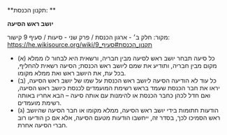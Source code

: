 **תקנון הכנסת: **

**יושב ראש הסיעה**

מקור: חלק ב׳ - ארגון הכנסת / פרק שני - סיעות / סעיף 9
קישור: https://he.wikisource.org/wiki/תקנון_הכנסת#סעיף_9

 * (א) כל סיעה תבחר יושב ראש לסיעה מבין חבריה, ורשאית היא לבחור לו ממלא מקום מבין חבריה, ותודיע את שמם ליושב ראש הכנסת; הסיעה רשאית להחליף, בכל עת, את היושב ראש ואת ממלא מקומו.
 * (ב) כל עוד לא הודיעה הסיעה ליושב ראש הכנסת על שמו של יושב ראש הסיעה, יראו את חבר הכנסת שעמד בראש רשימת המועמדים לכנסת כיושב ראש הסיעה, ואם חדל לכהן כחבר הכנסת או להימנות עם אותה סיעה – הבא אחריו באותה רשימת מועמדים.
 * (ג) הודעות חתומות בידי יושב ראש הסיעה, ממלא מקומו או חבר הסיעה שהיושב ראש הסמיכו לכך, בסדר זה, ייחשבו הודעות מטעם הסיעה, אלא אם כן הודיעו רוב חברי הסיעה אחרת.